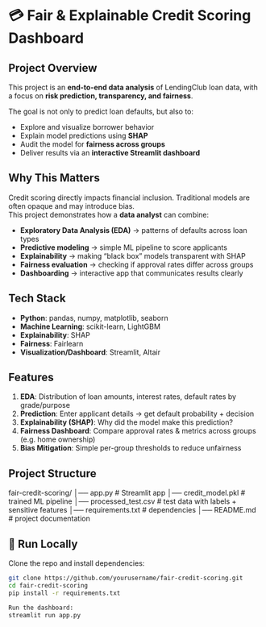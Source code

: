# 💳 Fair & Explainable Credit Scoring Dashboard

## Project Overview
This project is an **end-to-end data analysis** of LendingClub loan data, with a focus on **risk prediction, transparency, and fairness**.  

The goal is not only to predict loan defaults, but also to:
- Explore and visualize borrower behavior
- Explain model predictions using **SHAP**
- Audit the model for **fairness across groups**
- Deliver results via an **interactive Streamlit dashboard**

## Why This Matters
Credit scoring directly impacts financial inclusion. Traditional models are often opaque and may introduce bias.  
This project demonstrates how a **data analyst** can combine:
- **Exploratory Data Analysis (EDA)** → patterns of defaults across loan types  
- **Predictive modeling** → simple ML pipeline to score applicants  
- **Explainability** → making “black box” models transparent with SHAP  
- **Fairness evaluation** → checking if approval rates differ across groups  
- **Dashboarding** → interactive app that communicates results clearly  

##  Tech Stack
- **Python**: pandas, numpy, matplotlib, seaborn  
- **Machine Learning**: scikit-learn, LightGBM  
- **Explainability**: SHAP  
- **Fairness**: Fairlearn  
- **Visualization/Dashboard**: Streamlit, Altair  

##  Features
1. **EDA**: Distribution of loan amounts, interest rates, default rates by grade/purpose  
2. **Prediction**: Enter applicant details → get default probability + decision  
3. **Explainability (SHAP)**: Why did the model make this prediction?  
4. **Fairness Dashboard**: Compare approval rates & metrics across groups (e.g. home ownership)  
5. **Bias Mitigation**: Simple per-group thresholds to reduce unfairness  

##  Project Structure
fair-credit-scoring/
│── app.py # Streamlit app
│── credit_model.pkl # trained ML pipeline
│── processed_test.csv # test data with labels + sensitive features
│── requirements.txt # dependencies
│── README.md # project documentation

## 🚀 Run Locally
Clone the repo and install dependencies:
```bash
git clone https://github.com/yourusername/fair-credit-scoring.git
cd fair-credit-scoring
pip install -r requirements.txt

Run the dashboard:
streamlit run app.py
